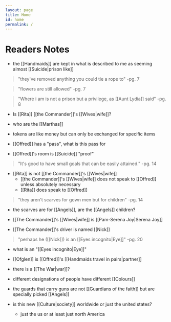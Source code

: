```yaml
---
layout: page
title: Home
id: home
permalink: /
---
```

# Readers Notes
- the [[Handmaids]] are kept in what is described to me as seeming almost [[Suicide|prison like]]

>"they've removed anything you could tie a rope to" 
>-pg. 7

> "flowers are still allowed"
> -pg. 7

> "Where i am is not a prison but a privilege, as [[Aunt Lydia]] said"
> -pg. 8

- Is [[Rita]] [[the Commander]]'s [[Wives|wife]]?

- who are the [[Marthas]]

- tokens are like money but can only be exchanged for specific items

- [[Offred]] has a "pass", what is this pass for

- [[Offred]]'s room is [[Suicide]] "proof"

>"It's good to have small goals that can be easily attained."
>-pg. 14

- [[Rita]] is not [[the Commander]]'s [[Wives|wife]]
	- [[the Commander]]'s [[Wives|wife]] does not speak to [[Offred]] unless absolutely necessary
	- [[Rita]] does speak to [[Offred]] 

> "they aren't scarves for gown men but for children" 
> -pg. 14

- the scarves are for [[Angels]], are the [[Angels]] children?

- [[The Commander]]'s [[Wives|wife]] is [[Pam-Serena Joy|Serena Joy]]

- [[The Commander]]'s driver is named [[Nick]]


> "perhaps he ([[Nick]]) is an [[Eyes incognito|Eye]]" 
> -pg. 20
- what is an "[[Eyes incognito|Eye]]"

- [[Ofglen]] is [[Offred]]'s [[Handmaids travel in pairs|partner]]

- there is a [[The War|war]]?

- different designations of people have different [[Colours]] 

- the guards that carry guns are not [[Guardians of the faith]] but are specially picked [[Angels]]

- is this new [[Culture|society]] worldwide or just the united states? 
	- just the us or at least just north America





